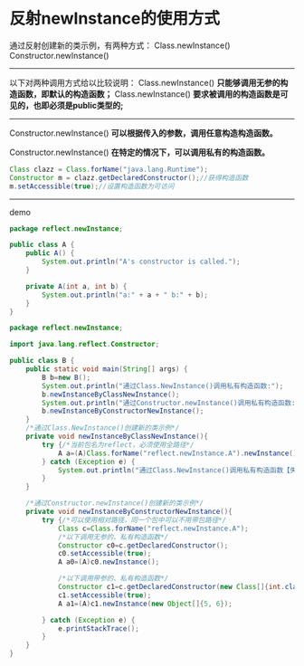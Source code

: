 # 反射newInstance的使用方式

通过反射创建新的类示例，有两种方式： 
Class.newInstance() 
Constructor.newInstance()

-------------------------------------------------------------------------------------------------------------------------------------

以下对两种调用方式给以比较说明： 
Class.newInstance() **只能够调用无参的构造函数，即默认的构造函数；** 
Class.newInstance() **要求被调用的构造函数是可见的，也即必须是public类型的;** 

-------------------------------------------------------------------------------------------------------------------------------------

Constructor.newInstance() **可以根据传入的参数，调用任意构造构造函数。** 

Constructor.newInstance() **在特定的情况下，可以调用私有的构造函数。** 

```java
Class clazz = Class.forName("java.lang.Runtime");
Constructor m = clazz.getDeclaredConstructor();//获得构造函数
m.setAccessible(true);//设置构造函数为可访问
```

-------------------------------------------------------------------------------------------------------------------------------------

demo

```java
package reflect.newInstance;

public class A {
    public A() {
        System.out.println("A's constructor is called.");
    }

    private A(int a, int b) {
        System.out.println("a:" + a + " b:" + b);
    }
}
```

```java
package reflect.newInstance;

import java.lang.reflect.Constructor;

public class B {
    public static void main(String[] args) {
        B b=new B();
        System.out.println("通过Class.NewInstance()调用私有构造函数:");
        b.newInstanceByClassNewInstance();
        System.out.println("通过Constructor.newInstance()调用私有构造函数:");
        b.newInstanceByConstructorNewInstance();
    }
    /*通过Class.NewInstance()创建新的类示例*/
    private void newInstanceByClassNewInstance(){
        try {/*当前包名为reflect，必须使用全路径*/
            A a=(A)Class.forName("reflect.newInstance.A").newInstance();
        } catch (Exception e) {
            System.out.println("通过Class.NewInstance()调用私有构造函数【失败】");
        }
    }

    /*通过Constructor.newInstance()创建新的类示例*/
    private void newInstanceByConstructorNewInstance(){
        try {/*可以使用相对路径，同一个包中可以不用带包路径*/
            Class c=Class.forName("reflect.newInstance.A");
            /*以下调用无参的、私有构造函数*/
            Constructor c0=c.getDeclaredConstructor();
            c0.setAccessible(true);
            A a0=(A)c0.newInstance();

            /*以下调用带参的、私有构造函数*/
            Constructor c1=c.getDeclaredConstructor(new Class[]{int.class,int.class});
            c1.setAccessible(true);
            A a1=(A)c1.newInstance(new Object[]{5, 6});

        } catch (Exception e) {
            e.printStackTrace();
        }
    }
}
```

